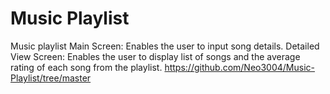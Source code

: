 # Music Playlist
Music playlist Main Screen: Enables the user to input song details. Detailed View Screen: Enables the user to display list of songs and the average rating of each song from the playlist.
https://github.com/Neo3004/Music-Playlist/tree/master